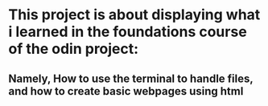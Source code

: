 # This project is about displaying what i learned in the foundations course of the odin project:
## Namely, How to use the terminal to handle files, and how to create basic webpages using html
